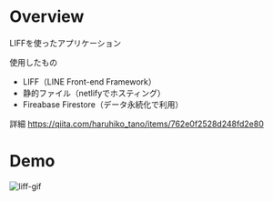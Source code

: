 # Overview
LIFFを使ったアプリケーション

使用したもの
- LIFF（LINE Front-end Framework）
- 静的ファイル（netlifyでホスティング）
- Fireabase Firestore（データ永続化で利用）

詳細
https://qiita.com/haruhiko_tano/items/762e0f2528d248fd2e80

# Demo

![liff-gif](https://user-images.githubusercontent.com/31819012/68139056-d369fc00-ff6c-11e9-95f5-61201b06b0f1.gif)

